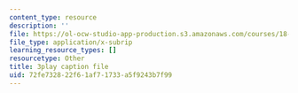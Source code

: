 ```yaml
---
content_type: resource
description: ''
file: https://ol-ocw-studio-app-production.s3.amazonaws.com/courses/18-01sc-single-variable-calculus-fall-2010/72fe732822f61af71733a5f9243b7f99_QKXAd2PhZGY.srt
file_type: application/x-subrip
learning_resource_types: []
resourcetype: Other
title: 3play caption file
uid: 72fe7328-22f6-1af7-1733-a5f9243b7f99
---
```

